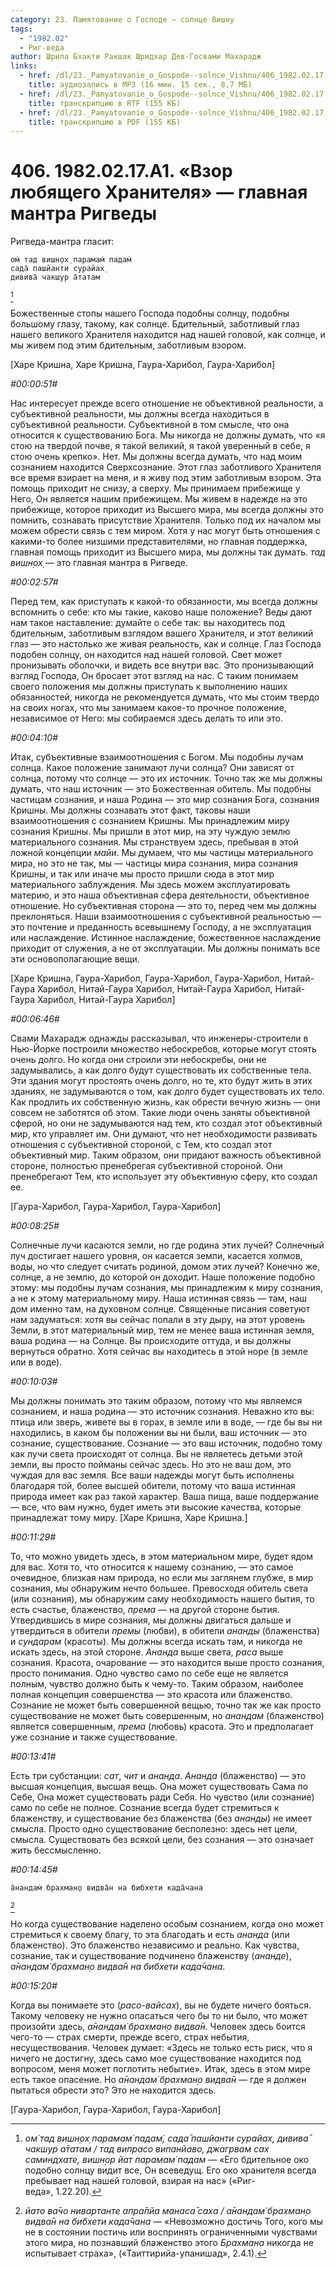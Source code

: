 ```yaml
---
category: 23. Памятование о Господе — солнце Вишну
tags:
  - "1982.02"
  - Риг-веда
author: Шрила Бхакти Ракшак Шридхар Дев-Госвами Махарадж
links:
  - href: /dl/23._Pamyatovanie_o_Gospode--solnce_Vishnu/406_1982.02.17.A1_SridharMj_Vzor_lyubyawego_Hranitelya-glavnaya_mantra_Rigvedy.mp3
    title: аудиозапись в MP3 (16 мин. 15 сек., 8,7 МБ)
  - href: /dl/23._Pamyatovanie_o_Gospode--solnce_Vishnu/406_1982.02.17.A1_SridharMj_Vzor_lyubyawego_Hranitelya-glavnaya_mantra_Rigvedy.rtf
    title: транскрипцию в RTF (155 КБ)
  - href: /dl/23._Pamyatovanie_o_Gospode--solnce_Vishnu/406_1982.02.17.A1_SridharMj_Vzor_lyubyawego_Hranitelya-glavnaya_mantra_Rigvedy.pdf
    title: транскрипцию в PDF (155 КБ)
---
```


# 406. 1982.02.17.A1. «Взор любящего Хранителя» — главная мантра Ригведы

Ригведа-мантра гласит:

    ом̇ тад вишн̣ох̣ парамам̇ падам̇
    сада̄ пашйанти сурайах̣
    дивива̄ чакшур а̄татам
[^_ftn1]

Божественные стопы нашего Господа подобны солнцу, подобны большому глазу, такому, как солнце. Бдительный, заботливый глаз нашего великого Хранителя находится над нашей головой, как солнце, и мы живем под этим бдительным, заботливым взором.

[Харе Кришна, Харе Кришна, Гаура-Харибол, Гаура-Харибол]

*#00:00:51#*

Нас интересует прежде всего отношение не объективной реальности, а субъективной реальности, мы должны всегда находиться в субъективной реальности. Субъективной в том смысле, что она относится к существованию Бога. Мы никогда не должны думать, что «я стою на твердой почве, я такой великий, я такой уверенный в себе, я стою очень крепко». Нет. Мы должны всегда думать, что над моим сознанием находится Сверхсознание. Этот глаз заботливого Хранителя все время взирает на меня, и я живу под этим заботливым взором. Эта помощь приходит не снизу, а сверху. Мы принимаем прибежище у Него, Он является нашим прибежищем. Мы живем в надежде на это прибежище, которое приходит из Высшего мира, мы всегда должны это помнить, сознавать присутствие Хранителя. Только под их началом мы можем обрести связь с тем миром. Хотя у нас могут быть отношения с какими-то более низшими представителями, но главная поддержка, главная помощь приходит из Высшего мира, мы должны так думать. *тад вишн̣ох̣* — это главная мантра в Ригведе.

*#00:02:57#*

Перед тем, как приступать к какой-то обязанности, мы всегда должны вспомнить о себе: кто мы такие, каково наше положение? Веды дают нам такое наставление: думайте о себе так: вы находитесь под бдительным, заботливым взглядом вашего Хранителя, и этот великий глаз — это настолько же живая реальность, как и солнце. Глаз Господа подобен солнцу, он находится над нашей головой. Свет может пронизывать оболочки, и видеть все внутри вас. Это пронизывающий взгляд Господа, Он бросает этот взгляд на нас. С таким понимаем своего положения мы должны приступать к выполнению наших обязанностей, никогда не рекомендуется думать, что мы стоим твердо на своих ногах, что мы занимаем какое-то прочное положение, независимое от Него: мы собираемся здесь делать то или это.

*#00:04:10#*

Итак, субъективные взаимоотношения с Богом. Мы подобны лучам солнца. Какое положение занимают лучи солнца? Они зависят от солнца, потому что солнце — это их источник. Точно так же мы должны думать, что наш источник — это Божественная обитель. Мы подобны частицам сознания, и наша Родина — это мир сознания Бога, сознания Кришны. Мы должны сознавать этот факт, таковы наши взаимоотношения с сознанием Кришны. Мы принадлежим миру сознания Кришны. Мы пришли в этот мир, на эту чуждую землю материального сознания. Мы странствуем здесь, пребывая в этой ложной концепции *майи*. Мы думаем, что мы частицы материального мира, но это не так, мы — частицы мира сознания, мира сознания Кришны, и так или иначе мы просто пришли сюда в этот мир материального заблуждения. Мы здесь можем эксплуатировать материю, и это наша объективная сфера деятельности, объективное отношение. Но субъективная сторона — это то, перед чем мы должны преклоняться. Наши взаимоотношения с субъективной реальностью — это почтение и преданность всевышнему Господу, а не эксплуатация или наслаждение. Истинное наслаждение, божественное наслаждение приходит от служения, а не от эксплуатации. Мы должны понимать все эти основополагающие вещи.

[Харе Кришна, Гаура-Харибол, Гаура-Харибол, Гаура-Харибол, Нитай-Гаура Харибол, Нитай-Гаура Харибол, Нитай-Гаура Харибол, Нитай-Гаура Харибол, Нитай-Гаура Харибол]

*#00:06:46#*

Свами Махарадж однажды рассказывал, что инженеры-строители в Нью-Йорке построили множество небоскребов, которые могут стоять очень долго. Но когда они строили эти небоскребы, они не задумывались, а как долго будут существовать их собственные тела. Эти здания могут простоять очень долго, но те, кто будут жить в этих зданиях, не задумываются о том, как долго будет существовать их тело. Как продлить их собственную жизнь, как обрести вечную жизнь — они совсем не заботятся об этом. Такие люди очень заняты объективной сферой, но они не задумываются над тем, кто создал этот объективный мир, кто управляет им. Они думают, что нет необходимости развивать отношения с субъективной стороной, с Тем, кто создал этот объективный мир. Таким образом, они придают важность объективной стороне, полностью пренебрегая субъективной стороной. Они пренебрегают Тем, кто использует эту объективную сферу, кто создал ее.

[Гаура-Харибол, Гаура-Харибол, Гаура-Харибол]

*#00:08:25#*

Солнечные лучи касаются земли, но где родина этих лучей? Солнечный луч достигает нашего уровня, он касается земли, касается холмов, воды, но что следует считать родиной, домом этих лучей? Конечно же, солнце, а не землю, до которой он доходит. Наше положение подобно этому: мы подобны лучам сознания, мы принадлежим к миру сознания, а не к этому материальному миру. Наша истинная связь — там, наш дом именно там, на духовном солнце. Священные писания советуют нам задуматься: хотя вы сейчас попали в эту дыру, на этот уровень Земли, в этот материальный мир, тем не менее ваша истинная земля, ваша родина — на Солнце. Вы происходите оттуда, и вы должны вернуться обратно. Хотя сейчас вы находитесь в этой норе (в земле или в воде).

*#00:10:03#*

Мы должны понимать это таким образом, потому что мы являемся сознанием, и наша родина — это источник сознания. Неважно кто вы: птица или зверь, живете вы в горах, в земле или в воде, — где бы вы ни находились, в каком бы положении вы ни были, ваш источник — это сознание, существование. Сознание — это ваш источник, подобно тому как лучи света происходят от солнца. Вы не являетесь детьми этой земли, вы просто пойманы сейчас здесь. Но это не ваш дом, это чуждая для вас земля. Все ваши надежды могут быть исполнены благодаря той, более высшей обители, потому что ваша истинная природа имеет как раз такой характер. Ваша пища, ваше поддержание — все, что вам нужно, будет иметь эти высокие качества, которые принадлежат тому миру. [Харе Кришна, Харе Кришна.]

*#00:11:29#*

То, что можно увидеть здесь, в этом материальном мире, будет ядом для вас. Хотя то, что относится к нашему сознанию, — это самое очевидное, близкая нам природа, но если мы заглянем глубже, в мир сознания, мы обнаружим нечто большее. Превосходя обитель света (или сознания), мы обнаружим саму необходимость нашего бытия, то есть счастье, блаженство, *према* — на другой стороне бытия. Утвердившись в мире сознания, мы должны двигаться дальше и утвердиться в обители *премы* (любви), в обители *ананды* (блаженства) и *сундарам* (красоты). Мы должны всегда искать там, и никогда не искать здесь, на этой стороне. *Ананда* выше света, *раса* выше сознания. Красота, очарование — это находится выше просто сознания, просто понимания. Одно чувство само по себе еще не является полным, чувство должно быть к чему-то. Таким образом, наиболее полная концепция совершенства — это красота или блаженство. Сознание не может быть совершенной вещью, точно так же как просто существование не может быть совершенным, но *анандам* (блаженство) является совершенным, *према* (любовь) красота. Это и предполагает уже сознание и также существование.

*#00:13:41#*

Есть три субстанции: *сат*, *чит* и *ананда*. *Ананда* (блаженство) — это высшая концепция, высшая вещь. Она может существовать Сама по Себе, Она может существовать ради Себя. Но чувство (или сознание) само по себе не полное. Сознание всегда будет стремиться к блаженству, и существование без блаженства (без *ананды*) не имеет смысла. Просто одно существование бесполезно: здесь нет цели, смысла. Существовать без всякой цели, без сознания — это означает жить бессмысленно.

*#00:14:45#*

    а̄нандам̇ брахман̣о видва̄н на бибхети када̄чана
[^_ftn2]

Но когда существование наделено особым сознанием, когда оно может стремиться к своему благу, то эта благодать и есть *ананда* (или блаженство). Это блаженство независимо и реально. Как чувства, сознание, так и существование подчинено блаженству (*ананде*), *а̄нандам̇ брахман̣о видва̄н на бибхети када̄чана*.

*#00:15:20#*

Когда вы понимаете это (*расо-вайсах*), вы не будете ничего бояться. Такому человеку не нужно опасаться чего бы то ни было, что может произойти здесь, *а̄нандам̇ брахман̣о видва̄н*. Человек здесь боится чего-то — страх смерти, прежде всего, страх небытия, несуществования. Человек думает: «Здесь не только есть риск, что я ничего не достигну, здесь само мое существование находится под вопросом, меня может поглотить небытие». Итак, здесь в этом мире есть такое опасение. Но *а̄нандам̇ брахман̣о видва̄н* — где я должен пытаться обрести это? Это не находится здесь.

[Гаура-Харибол, Гаура-Харибол, Гаура-Харибол]



[^_ftn1]: *ом̇ тад вишн̣ох̣ парамам̇ падам̇, сада̄ пашйанти сурайах̣, дивива̄ чакшур а̄татам / тад випрасо випанйаво, джагрвам сах саминдхате, вишн̣ор йат парамам̇ падам* — «Его бдительное око подобно солнцу видит все, Он всеведущ. Его око хранителя всегда пребывает над нашей головой, взирая на нас» («Риг-веда», 1.22.20).

[^_ftn2]: *йато ва̄чо нивартанте апра̄пйа манаса̄ саха / а̄нандам̇ брахман̣о видва̄н на бибхети када̄чана* — «Невозможно достичь Того, кого мы не в состоянии постичь или воспринять ограниченными чувствами этого мира, но познавший блаженство этого *Брахмана* никогда не испытывает страха», («Таиттирийа-упанишад», 2.4.1).

